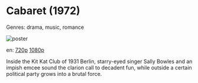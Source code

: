 # Cabaret (1972)

Genres: drama, music, romance

![poster](http://image.tmdb.org/t/p/w500/qVMZrwZNJCiGpbpjsxdtzmVPH1M.jpg)

en:
  [720p](magnet:?xt=urn:btih:CF3B0B8005EB97BCB5F8D57AB465D84791B72B58&tr=udp://glotorrents.pw:6969/announce&tr=udp://tracker.opentrackr.org:1337/announce&tr=udp://torrent.gresille.org:80/announce&tr=udp://tracker.openbittorrent.com:80&tr=udp://tracker.coppersurfer.tk:6969&tr=udp://tracker.leechers-paradise.org:6969&tr=udp://p4p.arenabg.ch:1337&tr=udp://tracker.internetwarriors.net:1337)
  [1080p](magnet:?xt=urn:btih:525621D49CA75F73CAF6BAFD30CFAAF9466F880E&tr=udp://glotorrents.pw:6969/announce&tr=udp://tracker.opentrackr.org:1337/announce&tr=udp://torrent.gresille.org:80/announce&tr=udp://tracker.openbittorrent.com:80&tr=udp://tracker.coppersurfer.tk:6969&tr=udp://tracker.leechers-paradise.org:6969&tr=udp://p4p.arenabg.ch:1337&tr=udp://tracker.internetwarriors.net:1337)
  


Inside the Kit Kat Club of 1931 Berlin, starry-eyed singer Sally Bowles and an impish emcee sound the clarion call to decadent fun, while outside a certain political party grows into a brutal force.